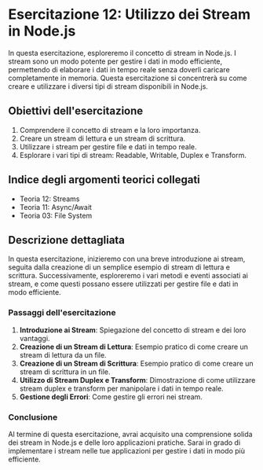 # Esercitazione 12: Utilizzo dei Stream in Node.js

In questa esercitazione, esploreremo il concetto di stream in Node.js. I stream sono un modo potente per gestire i dati in modo efficiente, permettendo di elaborare i dati in tempo reale senza doverli caricare completamente in memoria. Questa esercitazione si concentrerà su come creare e utilizzare i diversi tipi di stream disponibili in Node.js.

## Obiettivi dell'esercitazione

1. Comprendere il concetto di stream e la loro importanza.
2. Creare un stream di lettura e un stream di scrittura.
3. Utilizzare i stream per gestire file e dati in tempo reale.
4. Esplorare i vari tipi di stream: Readable, Writable, Duplex e Transform.

## Indice degli argomenti teorici collegati

- Teoria 12: Streams
- Teoria 11: Async/Await
- Teoria 03: File System

## Descrizione dettagliata

In questa esercitazione, inizieremo con una breve introduzione ai stream, seguita dalla creazione di un semplice esempio di stream di lettura e scrittura. Successivamente, esploreremo i vari metodi e eventi associati ai stream, e come questi possano essere utilizzati per gestire file e dati in modo efficiente.

### Passaggi dell'esercitazione

1. **Introduzione ai Stream**: Spiegazione del concetto di stream e dei loro vantaggi.
2. **Creazione di un Stream di Lettura**: Esempio pratico di come creare un stream di lettura da un file.
3. **Creazione di un Stream di Scrittura**: Esempio pratico di come creare un stream di scrittura in un file.
4. **Utilizzo di Stream Duplex e Transform**: Dimostrazione di come utilizzare stream duplex e transform per manipolare i dati in tempo reale.
5. **Gestione degli Errori**: Come gestire gli errori nei stream.

### Conclusione

Al termine di questa esercitazione, avrai acquisito una comprensione solida dei stream in Node.js e delle loro applicazioni pratiche. Sarai in grado di implementare i stream nelle tue applicazioni per gestire i dati in modo più efficiente.
